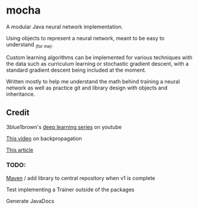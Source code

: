 # mocha

A modular Java neural network implementation.

Using objects to represent a neural network, meant to be easy to understand <sub>(for me)</sub>.

Custom learning algorithms can be implemented for various techniques with the data such as curriculum learning or stochastic gradient descent, with a standard gradient descent being included at the moment.

Written mostly to help me understand the math behind training a neural network as well as practice git and library design with objects and inheritance.

## Credit
3blue1brown's [deep learning series](https://www.youtube.com/playlist?list=PLZHQObOWTQDNU6R1_67000Dx_ZCJB-3pi) on youtube

[This video](https://www.youtube.com/watch?v=khUVIZ3MON8&ab_channel=MikaelLaine) on backpropagation

[This article](https://towardsdatascience.com/creating-a-neural-network-from-scratch-302e8fb61703)

### TODO:
[Maven](https://dzone.com/articles/how-to-create-a-java-library-from-scratch-to-maven) / add library to central repository when v1 is complete

Test implementing a Trainer outside of the packages

Generate JavaDocs
